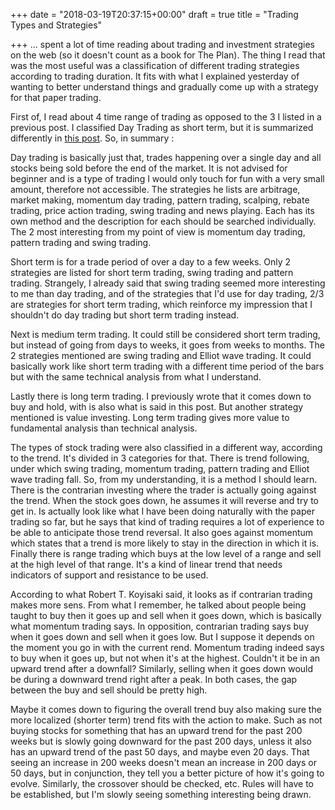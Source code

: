 +++
date = "2018-03-19T20:37:15+00:00"
draft = true
title = "Trading Types and Strategies"

+++
... spent a lot of time reading about trading and investment strategies on the web (so it doesn't count as a book for The Plan). The thing I read that was the most useful was a classification of different trading strategies according to trading duration. It fits with what I explained yesterday of wanting to better understand things and gradually come up with a strategy for that paper trading.

First of, I read about 4 time range of trading as opposed to the 3 I listed in a previous post. I classified Day Trading as short term, but it is summarized differently in [this post](http://www.stock-trading-infocentre.com/types-of-stock-trading.html). So, in summary :

Day trading is basically just that, trades happening over a single day and all stocks being sold before the end of the market. It is not advised for beginner and is a type of trading I would only touch for fun with a very small amount, therefore not accessible. The strategies he lists are arbitrage, market making, momentum day trading, pattern trading, scalping, rebate trading, price action trading, swing trading and news playing. Each has its own method and the description for each should be searched individually. The 2 most interesting from my point of view is momentum day trading, pattern trading and swing trading.

Short term is for a trade period of over a day to a few weeks. Only 2 strategies are listed for short term trading, swing trading and pattern trading. Strangely, I already said that swing trading seemed more interesting to me than day trading, and of the strategies that I'd use for day trading, 2/3 are strategies for short term trading, which reinforce my impression that I shouldn't do day trading but short term trading instead.

Next is medium term trading. It could still be considered short term trading, but instead of going from days to weeks, it goes from weeks to months. The 2 strategies mentioned are swing trading and Elliot wave trading. It could basically work like short term trading with a different time period of the bars but with the same technical analysis from what I understand.

Lastly there is long term trading. I previously wrote that it comes down to buy and hold, with is also what is said in this post. But another strategy mentioned is value investing. Long term trading gives more value to fundamental analysis than technical analysis.

The types of stock trading were also classified in a different way, according to the trend. It's divided in 3 categories for that. There is trend following, under which swing trading, momentum trading, pattern trading and Elliot wave trading fall. So, from my understanding, it is a method I should learn. There is the contrarian investing where the trader is actually going against the trend. When the stock goes down, he assumes it will reverse and try to get in. Is actually look like what I have been doing naturally with the paper trading so far, but he says that kind of trading requires a lot of experience to be able to anticipate those trend reversal. It also goes against momentum which states that a trend is more likely to stay in the direction in which it is. Finally there is range trading which buys at the low level of a range and sell at the high level of that range. It's a kind of linear trend that needs indicators of support and resistance to be used.

According to what Robert T. Koyisaki said, it looks as if contrarian trading makes more sens. From what I remember, he talked about people being taught to buy then it goes up and sell when it goes down, which is basically what momentum trading says. In opposition, contrarian trading says buy when it goes down and sell when it goes low. But I suppose it depends on the moment you go in with the current rend. Momentum trading indeed says to buy when it goes up, but not when it's at the highest. Couldn't it be in an upward trend after a downfall? Similarly, selling when it goes down would be during a downward trend right after a peak. In both cases, the gap between the buy and sell should be pretty high.

Maybe it comes down to figuring the overall trend buy also making sure the more localized (shorter term) trend fits with the action to make. Such as not buying stocks for something that has an upward trend for the past 200 weeks but is slowly going downward for the past 200 days, unless it also has an upward trend of the past 50 days, and maybe even 20 days. That seeing an increase in 200 weeks doesn't mean an increase in 200 days or 50 days, but in conjunction, they tell you a better picture of how it's going to evolve. Similarly, the crossover should be checked, etc. Rules will have to be established, but I'm slowly seeing something interesting being drawn.